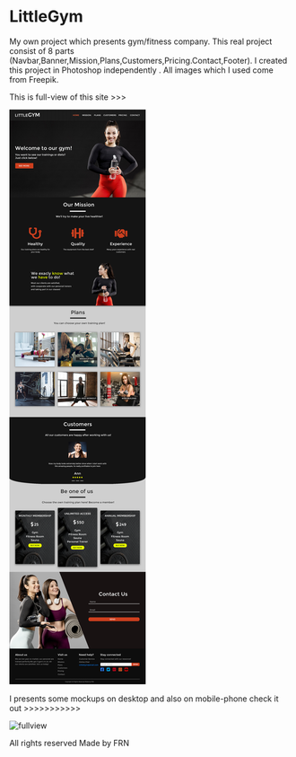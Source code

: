 # LittleGym
My own project which presents gym/fitness company. This real project consist of 8 parts (Navbar,Banner,Mission,Plans,Customers,Pricing.Contact,Footer). I created this project in Photoshop independently . All images which I used come from Freepik.

This is full-view of this site >>>

![fullview](https://raw.githubusercontent.com/frageno/LittleGym/master/littlegym-project.png)



I presents some mockups on desktop and also on mobile-phone check it out >>>>>>>>>>>

![fullview](https://raw.githubusercontent.com/frageno/LittleGym/master/images/Mockups/mockup.jpg)



All rights reserved 
Made by FRN
